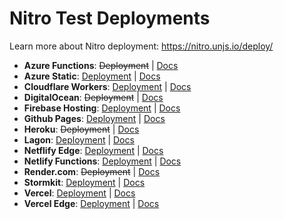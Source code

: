 # Nitro Test Deployments

Learn more about Nitro deployment: https://nitro.unjs.io/deploy/

<!-- DEPLOYMENTS:START -->

- **Azure Functions**: ~~Deployment~~ | [Docs](https://nitro.unjs.io/deploy/providers/azure)
- **Azure Static**: [Deployment](https://icy-pond-008be3f03.1.azurestaticapps.net/) | [Docs](https://nitro.unjs.io/deploy/providers/azure)
- **Cloudflare Workers**: [Deployment](https://nitro-deployment.pi0.workers.dev/) | [Docs](https://nitro.unjs.io/deploy/providers/cloudflare)
- **DigitalOcean**: ~~Deployment~~ | [Docs](https://nitro.unjs.io/deploy/providers/digitalocean)
- **Firebase Hosting**: [Deployment](https://nitro-web-app.web.app/) | [Docs](https://nitro.unjs.io/deploy/providers/firebase)
- **Github Pages**: [Deployment](https://unjs.github.io/nitro-deploys/) | [Docs](https://nitro.unjs.io/deploy/workers)
- **Heroku**: ~~Deployment~~ | [Docs](https://nitro.unjs.io/deploy/providers/heroku)
- **Lagon**: [Deployment](https://nitro-app.lagon.dev/) | [Docs](https://nitro.unjs.io/deploy/providers/lagon)
- **Netflify Edge**: [Deployment](https://nitro-deployment-edge.netlify.app/) | [Docs](https://nitro.unjs.io/deploy/providers/netlify#netlify-edge-functions)
- **Netlify Functions**: [Deployment](https://nitro-deployment.netlify.app/) | [Docs](https://nitro.unjs.io/deploy/providers/netlify)
- **Render.com**: ~~Deployment~~ | [Docs](https://nitro.unjs.io/deploy/providers/render)
- **Stormkit**: [Deployment](https://scourgebrick-ppmy24.stormkit.dev/) | [Docs](https://nitro.unjs.io/deploy/providers/stormkit)
- **Vercel**: [Deployment](https://nitro-app.vercel.app) | [Docs](https://nitro.unjs.io/deploy/providers/vercel)
- **Vercel Edge**: [Deployment](https://nitro-app-edge.vercel.app) | [Docs](https://nitro.unjs.io/deploy/providers/vercel#vercel-edge-functions)
<!-- DEPLOYMENTS:END -->
